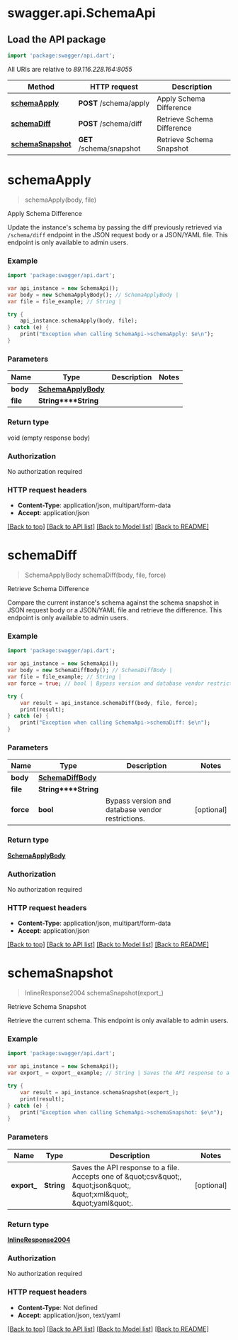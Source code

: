 # swagger.api.SchemaApi

## Load the API package
```dart
import 'package:swagger/api.dart';
```

All URIs are relative to *89.116.228.164:8055*

Method | HTTP request | Description
------------- | ------------- | -------------
[**schemaApply**](SchemaApi.md#schemaApply) | **POST** /schema/apply | Apply Schema Difference
[**schemaDiff**](SchemaApi.md#schemaDiff) | **POST** /schema/diff | Retrieve Schema Difference
[**schemaSnapshot**](SchemaApi.md#schemaSnapshot) | **GET** /schema/snapshot | Retrieve Schema Snapshot

# **schemaApply**
> schemaApply(body, file)

Apply Schema Difference

Update the instance's schema by passing the diff previously retrieved via `/schema/diff` endpoint in the JSON request body or a JSON/YAML file. This endpoint is only available to admin users.

### Example
```dart
import 'package:swagger/api.dart';

var api_instance = new SchemaApi();
var body = new SchemaApplyBody(); // SchemaApplyBody | 
var file = file_example; // String | 

try {
    api_instance.schemaApply(body, file);
} catch (e) {
    print("Exception when calling SchemaApi->schemaApply: $e\n");
}
```

### Parameters

Name | Type | Description  | Notes
------------- | ------------- | ------------- | -------------
 **body** | [**SchemaApplyBody**](SchemaApplyBody.md)|  | 
 **file** | **String****String**|  | 

### Return type

void (empty response body)

### Authorization

No authorization required

### HTTP request headers

 - **Content-Type**: application/json, multipart/form-data
 - **Accept**: application/json

[[Back to top]](#) [[Back to API list]](../README.md#documentation-for-api-endpoints) [[Back to Model list]](../README.md#documentation-for-models) [[Back to README]](../README.md)

# **schemaDiff**
> SchemaApplyBody schemaDiff(body, file, force)

Retrieve Schema Difference

Compare the current instance's schema against the schema snapshot in JSON request body or a JSON/YAML file and retrieve the difference. This endpoint is only available to admin users.

### Example
```dart
import 'package:swagger/api.dart';

var api_instance = new SchemaApi();
var body = new SchemaDiffBody(); // SchemaDiffBody | 
var file = file_example; // String | 
var force = true; // bool | Bypass version and database vendor restrictions.

try {
    var result = api_instance.schemaDiff(body, file, force);
    print(result);
} catch (e) {
    print("Exception when calling SchemaApi->schemaDiff: $e\n");
}
```

### Parameters

Name | Type | Description  | Notes
------------- | ------------- | ------------- | -------------
 **body** | [**SchemaDiffBody**](SchemaDiffBody.md)|  | 
 **file** | **String****String**|  | 
 **force** | **bool**| Bypass version and database vendor restrictions. | [optional] 

### Return type

[**SchemaApplyBody**](SchemaApplyBody.md)

### Authorization

No authorization required

### HTTP request headers

 - **Content-Type**: application/json, multipart/form-data
 - **Accept**: application/json

[[Back to top]](#) [[Back to API list]](../README.md#documentation-for-api-endpoints) [[Back to Model list]](../README.md#documentation-for-models) [[Back to README]](../README.md)

# **schemaSnapshot**
> InlineResponse2004 schemaSnapshot(export_)

Retrieve Schema Snapshot

Retrieve the current schema. This endpoint is only available to admin users.

### Example
```dart
import 'package:swagger/api.dart';

var api_instance = new SchemaApi();
var export_ = export__example; // String | Saves the API response to a file. Accepts one of \"csv\", \"json\", \"xml\", \"yaml\".

try {
    var result = api_instance.schemaSnapshot(export_);
    print(result);
} catch (e) {
    print("Exception when calling SchemaApi->schemaSnapshot: $e\n");
}
```

### Parameters

Name | Type | Description  | Notes
------------- | ------------- | ------------- | -------------
 **export_** | **String**| Saves the API response to a file. Accepts one of \&quot;csv\&quot;, \&quot;json\&quot;, \&quot;xml\&quot;, \&quot;yaml\&quot;. | [optional] 

### Return type

[**InlineResponse2004**](InlineResponse2004.md)

### Authorization

No authorization required

### HTTP request headers

 - **Content-Type**: Not defined
 - **Accept**: application/json, text/yaml

[[Back to top]](#) [[Back to API list]](../README.md#documentation-for-api-endpoints) [[Back to Model list]](../README.md#documentation-for-models) [[Back to README]](../README.md)

